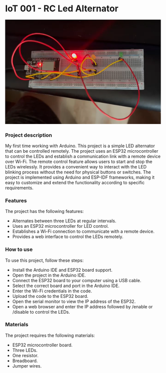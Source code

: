 # IoT 001 - RC Led Alternator

![RC Led Alternator](RC-Led-Alternator.png)

### Project description
My first time working with Arduino. This project is a simple LED alternator that can be controlled remotely. The project uses an ESP32 microcontroller to control the LEDs and establish a communication link with a remote device over Wi-Fi. The remote control feature allows users to start and stop the LEDs wirelessly. It provides a convenient way to interact with the LED blinking process without the need for physical buttons or switches. The project is implemented using Arduino and ESP-IDF frameworks, making it easy to customize and extend the functionality according to specific requirements.

### Features
The project has the following features:
- Alternates between three LEDs at regular intervals.
- Uses an ESP32 microcontroller for LED control.
- Establishes a Wi-Fi connection to communicate with a remote device.
- Provides a web interface to control the LEDs remotely.

### How to use
To use this project, follow these steps:
- Install the Arduino IDE and ESP32 board support.
- Open the project in the Arduino IDE.
- Connect the ESP32 board to your computer using a USB cable.
- Select the correct board and port in the Arduino IDE.
- Enter the Wi-Fi credentials in the code.
- Upload the code to the ESP32 board.
- Open the serial monitor to view the IP address of the ESP32.
- Open a web browser and enter the IP address followed by /enable or /disable to control the LEDs.

### Materials
The project requires the following materials:
- ESP32 microcontroller board.
- Three LEDs.
- One resistor.
- Breadboard.
- Jumper wires.




